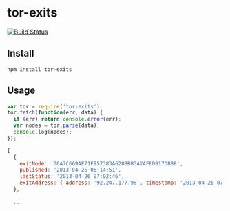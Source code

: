 # tor-exits

[![Build Status](https://travis-ci.org/freewil/tor-exits.png)](https://travis-ci.org/freewil/tor-exits)

## Install

```
npm install tor-exits
```

## Usage

```js
var tor = require('tor-exits');
tor.fetch(function(err, data) {
  if (err) return console.error(err);
  var nodes = tor.parse(data);
  console.log(nodes);
});
```

```js
[ 
  { 
    exitNode: '00A7C669AE71F957383A6288BB3A2AFEDB17D8B8',
    published: '2013-04-26 06:14:51',
    lastStatus: '2013-04-26 07:02:46',
    exitAddress: { address: '92.247.177.98', timestamp: '2013-04-26 07:03:29' } 
  },
  
  ...

```
